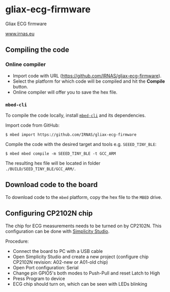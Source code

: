 # gliax-ecg-firmware

Gliax ECG firmware

www.irnas.eu

## Compiling the code

### Online compiler

- Import code with URL (https://github.com/IRNAS/gliax-ecg-firmware).
- Select the platform for which code will be compiled and hit the **Compile** button.
- Online compiler will offer you to save the hex file.

### `mbed-cli`

To compile the code locally, install
[`mbed-cli`](https://github.com/ARMmbed/mbed-cli) and its dependencies.

Import code from GitHub:

```shell
$ mbed import https://github.com/IRNAS/gliax-ecg-firmware
```

Compile the code with the desired target and tools e.g. `SEEED_TINY_BLE`:

```shell
$ mbed mbed compile -m SEEED_TINY_BLE -t GCC_ARM
```

The resulting hex file will be located in folder `./BUILD/SEED_TINY_BLE/GCC_ARM/`.

## Download code to the board

To download code to the `mbed` platform, copy the hex file to the `MBED` drive.

## Configuring CP2102N chip

The chip for ECG measurements needs to be turned on by CP2102N. This
configuration can be done with [Simplicity
Studio](https://www.silabs.com/products/development-tools/software/simplicity-studio).

Procedure:

- Connect the board to PC with a USB cable
- Open Simplicity Studio and create a new project (configure chip CP2102N
  revision: A02-new or A01-old chip)
- Open Port configuration: Serial
- Change pin GPIO5's both modes to Push-Pull and reset Latch to High
- Press Program to device
- ECG chip should turn on, which can be seen with LEDs blinking

